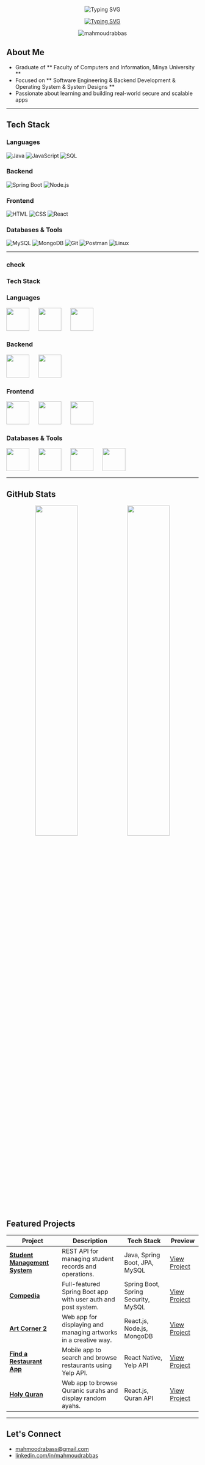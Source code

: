 <p align="center">
  <img src="https://readme-typing-svg.demolab.com?font=Fira+Code&size=32&pause=500&color=0FF6FC&center=true&vCenter=true&width=600&lines=Mahmoud+Ramadan+Abbas&color=FF4500" alt="Typing SVG" />
</p>

<p align="center">
  <a href="https://github.com/mahmoudrabbas">
    <img src="https://readme-typing-svg.demolab.com?font=Fira+Code&weight=500&size=24&pause=1000&center=true&vCenter=true&width=450&lines=Software+Engeineer" alt="Typing SVG" />
  </a>
</p>

<p align="center">
  <img src="https://komarev.com/ghpvc/?username=mahmoudrabbas&label=Profile+Views&color=0e75b6&style=flat" alt="mahmoudrabbas" />
</p>


## About Me

- Graduate of ** Faculty of Computers and Information, Minya University **
- Focused on ** Software Engineering & Backend Development & Operating System & System Designs **  
- Passionate about learning and building real-world secure and scalable apps

---

## Tech Stack

###  Languages
![Java](https://img.shields.io/badge/Java-007396?style=for-the-badge&logo=java&logoColor=white)
![JavaScript](https://img.shields.io/badge/JavaScript-F7DF1E?style=for-the-badge&logo=javascript&logoColor=black)
![SQL](https://img.shields.io/badge/SQL-4479A1?style=for-the-badge&logo=postgresql&logoColor=white)

### Backend
![Spring Boot](https://img.shields.io/badge/Spring_Boot-6DB33F?style=for-the-badge&logo=spring-boot&logoColor=white)
![Node.js](https://img.shields.io/badge/Node.js-339933?style=for-the-badge&logo=nodedotjs&logoColor=white)

### Frontend
![HTML](https://img.shields.io/badge/HTML5-E34F26?style=for-the-badge&logo=html5&logoColor=white)
![CSS](https://img.shields.io/badge/CSS3-1572B6?style=for-the-badge&logo=css3&logoColor=white)
![React](https://img.shields.io/badge/React-20232A?style=for-the-badge&logo=react&logoColor=61DAFB)

### Databases & Tools
![MySQL](https://img.shields.io/badge/MySQL-005C84?style=for-the-badge&logo=mysql&logoColor=white)
![MongoDB](https://img.shields.io/badge/MongoDB-4EA94B?style=for-the-badge&logo=mongodb&logoColor=white)
![Git](https://img.shields.io/badge/Git-F05032?style=for-the-badge&logo=git&logoColor=white)
![Postman](https://img.shields.io/badge/Postman-FF6C37?style=for-the-badge&logo=postman&logoColor=white)
![Linux](https://img.shields.io/badge/Linux-FCC624?style=for-the-badge&logo=linux&logoColor=black)

---
### check

### Tech Stack

### Languages
<p>
  <img src="https://cdn.jsdelivr.net/gh/devicons/devicon/icons/java/java-original.svg" width="60" height="60" style="margin-right: 20px;"/>
  <img src="https://cdn.jsdelivr.net/gh/devicons/devicon/icons/javascript/javascript-original.svg" width="60" height="60" style="margin-right: 20px;"/>
  <img src="https://cdn.jsdelivr.net/gh/devicons/devicon/icons/mysql/mysql-original.svg" width="60" height="60" style="margin-right: 20px;"/>
</p>

### Backend
<p>
  <img src="https://cdn.jsdelivr.net/gh/devicons/devicon/icons/spring/spring-original.svg" width="60" height="60" style="margin-right: 20px;"/>
  <img src="https://cdn.jsdelivr.net/gh/devicons/devicon/icons/nodejs/nodejs-original.svg" width="60" height="60" style="margin-right: 20px;"/>
</p>

### Frontend
<p>
  <img src="https://cdn.jsdelivr.net/gh/devicons/devicon/icons/html5/html5-original.svg" width="60" height="60" style="margin-right: 20px;"/>
  <img src="https://cdn.jsdelivr.net/gh/devicons/devicon/icons/css3/css3-original.svg" width="60" height="60" style="margin-right: 20px;"/>
  <img src="https://cdn.jsdelivr.net/gh/devicons/devicon/icons/react/react-original.svg" width="60" height="60" style="margin-right: 20px;"/>
</p>

### Databases & Tools
<p>
  <img src="https://cdn.jsdelivr.net/gh/devicons/devicon/icons/mongodb/mongodb-original.svg" width="60" height="60" style="margin-right: 20px;"/>
  <img src="https://cdn.jsdelivr.net/gh/devicons/devicon/icons/git/git-original.svg" width="60" height="60" style="margin-right: 20px;"/>
  <img src="https://cdn.jsdelivr.net/gh/devicons/devicon/icons/postman/postman-original.svg" width="60" height="60" style="margin-right: 20px;"/>
  <img src="https://cdn.jsdelivr.net/gh/devicons/devicon/icons/linux/linux-original.svg" width="60" height="60" style="margin-right: 20px;"/>
</p>



----------------
## GitHub Stats

<p align="center">
  <img src="https://github-readme-stats.vercel.app/api?username=mahmoudrabbas&show_icons=true&theme=radical" width="47%"/>
  <img src="https://github-readme-streak-stats.herokuapp.com/?user=mahmoudrabbas&theme=radical" width="47%"/>
</p>


## Featured Projects

| Project | Description | Tech Stack | Preview |
|---------|-------------|------------|---------|
| **[Student Management System](https://github.com/mahmoudrabbas/student_management_system)** | REST API for managing student records and operations. | Java, Spring Boot, JPA, MySQL | [View Project](https://github.com/mahmoudrabbas/student_management_system) |
| **[Compedia](https://github.com/mahmoudrabbas/compedia)** | Full-featured Spring Boot app with user auth and post system. | Spring Boot, Spring Security, MySQL | [View Project](https://github.com/mahmoudrabbas/compedia) |
| **[Art Corner 2](https://github.com/mahmoudrabbas/art-corner2)** | Web app for displaying and managing artworks in a creative way. | React.js, Node.js, MongoDB | [View Project](https://github.com/mahmoudrabbas/art-corner2) |
| **[Find a Restaurant App](https://github.com/mahmoudrabbas/find-a-restaurant-app)** | Mobile app to search and browse restaurants using Yelp API. | React Native, Yelp API | [View Project](https://github.com/mahmoudrabbas/find-a-restaurant-app) |
| **[Holy Quran](https://github.com/mahmoudrabbas/holy-quran)** | Web app to browse Quranic surahs and display random ayahs. | React.js, Quran API | [View Project](https://github.com/mahmoudrabbas/holy-quran) |

---

## Let's Connect

- [mahmoodrabass@gmail.com](mailto:mahmoodrabass@gmail.com)  
- [linkedin.com/in/mahmoudrabbas](https://www.linkedin.com/in/mahmoudrabbas)  

